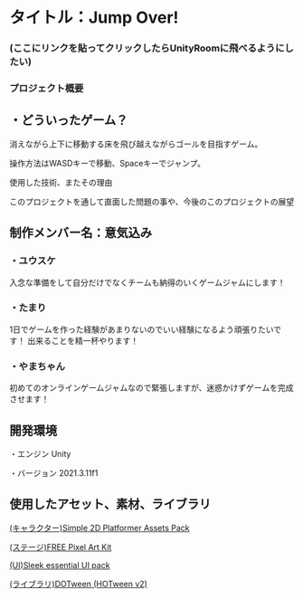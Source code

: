 # タイトル：Jump Over!

### (ここにリンクを貼ってクリックしたらUnityRoomに飛べるようにしたい)

### プロジェクト概要

## ・どういったゲーム？
消えながら上下に移動する床を飛び越えながらゴールを目指すゲーム。

操作方法はWASDキーで移動、Spaceキーでジャンプ。

使用した技術、またその理由

このプロジェクトを通して直面した問題の事や、今後のこのプロジェクトの展望

## 制作メンバー名：意気込み

### ・**ユウスケ**
 入念な準備をして自分だけでなくチームも納得のいくゲームジャムにします！
      
### ・**たまり**
 1日でゲームを作った経験があまりないのでいい経験になるよう頑張りたいです！
 出来ることを精一杯やります！  
### ・**やまちゃん**
 初めてのオンラインゲームジャムなので緊張しますが、迷惑かけずゲームを完成させます！
      
## 開発環境

・エンジン
Unity

・バージョン
2021.3.11f1
    
## 使用したアセット、素材、ライブラリ

[(キャラクター)Simple 2D Platformer Assets Pack](https://assetstore.unity.com/packages/2d/characters/simple-2d-platformer-assets-pack-188518)

[(ステージ)FREE Pixel Art Kit](https://assetstore.unity.com/packages/2d/environments/free-pixel-art-kit-211149)

[(UI)Sleek essential UI pack](https://assetstore.unity.com/packages/2d/gui/icons/sleek-essential-ui-pack-170650#content)

[(ライブラリ)DOTween (HOTween v2)](https://assetstore.unity.com/packages/tools/animation/dotween-hotween-v2-27676)
